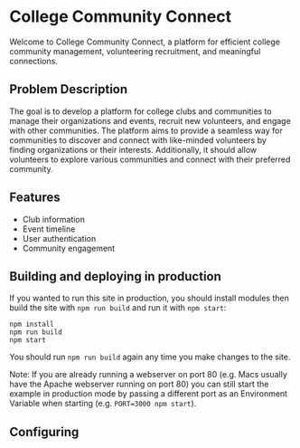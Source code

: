 # College Community Connect

Welcome to College Community Connect, a platform for efficient college community management, volunteering recruitment, and meaningful connections.

## Problem Description

The goal is to develop a platform for college clubs and communities to manage their organizations and events, recruit new volunteers, and engage with other communities. The platform aims to provide a seamless way for communities to discover and connect with like-minded volunteers by finding organizations or their interests. Additionally, it should allow volunteers to explore various communities and connect with their preferred community.

## Features

- Club information
- Event timeline
- User authentication
- Community engagement


## Building and deploying in production

If you wanted to run this site in production, you should install modules then build the site with `npm run build` and run it with `npm start`:

    npm install
    npm run build
    npm start

You should run `npm run build` again any time you make changes to the site.

Note: If you are already running a webserver on port 80 (e.g. Macs usually have the Apache webserver running on port 80) you can still start the example in production mode by passing a different port as an Environment Variable when starting (e.g. `PORT=3000 npm start`).

## Configuring
